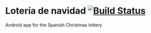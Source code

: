 Lotería de navidad [![Build Status](https://travis-ci.org/mrebollob/LoteriadeNavidad.svg?branch=develop)](https://travis-ci.org/mrebollob/LoteriadeNavidad)
===========================================================================================================================================================
Android app for the Spanish Christmas lottery
